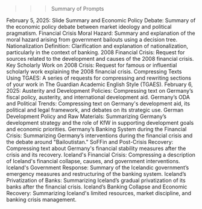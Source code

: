 >>>Summary of Prompts

February 5, 2025:
Slide Summary and Economic Policy Debate: Summary of the economic policy debate between market ideology and political pragmatism.
Financial Crisis Moral Hazard: Summary and explanation of the moral hazard arising from government bailouts using a decision tree.
Nationalization Definition: Clarification and explanation of nationalization, particularly in the context of banking.
2008 Financial Crisis: Request for sources related to the development and causes of the 2008 financial crisis.
Key Scholarly Work on 2008 Crisis: Request for famous or influential scholarly work explaining the 2008 financial crisis.
Compressing Texts Using TGAES: A series of requests for compressing and rewriting sections of your work in The Guardian Academic English Style (TGAES).
February 6, 2025:
Austerity and Development Policies: Compressing text on Germany’s fiscal policy, austerity, and international development aid.
Germany’s ODA and Political Trends: Compressing text on Germany's development aid, its political and legal framework, and debates on its strategic use.
German Development Policy and Raw Materials: Summarizing Germany’s development strategy and the role of KfW in supporting development goals and economic priorities.
Germany’s Banking System during the Financial Crisis: Summarizing Germany’s interventions during the financial crisis and the debate around "Bailoutistan."
SoFFin and Post-Crisis Recovery: Compressing text about Germany's financial stability measures after the crisis and its recovery.
Iceland's Financial Crisis: Compressing a description of Iceland's financial collapse, causes, and government interventions.
Iceland's Government Response: Summary of the Icelandic government’s emergency measures and restructuring of the banking system.
Iceland’s Privatization of Banks: Summarizing Iceland’s gradual privatization of its banks after the financial crisis.
Iceland’s Banking Collapse and Economic Recovery: Summarizing Iceland's limited resources, market discipline, and banking crisis management.
